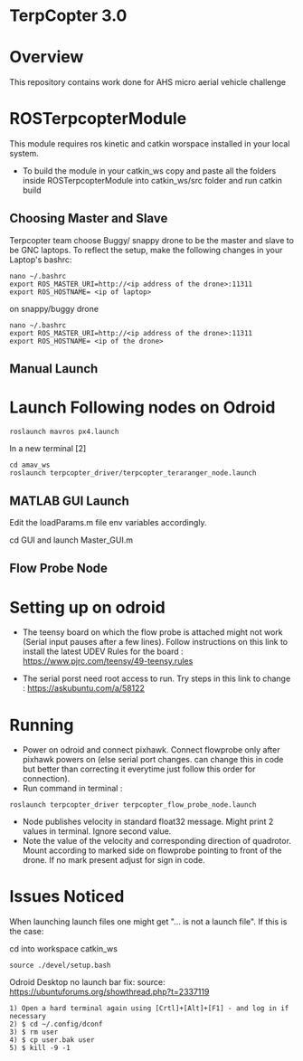 # TerpCopter 3.0

# Overview
This repository contains work done for AHS micro aerial vehicle challenge 

# ROSTerpcopterModule
This module requires ros kinetic and catkin worspace installed in your local
system. 

- To build the module in your catkin_ws copy and paste all the folders inside
 ROSTerpcopterModule into catkin_ws/src folder and run catkin build 
 
 ## Choosing Master and Slave 
Terpcopter team choose Buggy/ snappy drone to be the master and slave to be GNC laptops. To reflect the setup, make the following changes in your Laptop's bashrc:
```
nano ~/.bashrc 
export ROS_MASTER_URI=http://<ip address of the drone>:11311
export ROS_HOSTNAME= <ip of laptop>
```
on snappy/buggy drone 
```
nano ~/.bashrc 
export ROS_MASTER_URI=http://<ip address of the drone>:11311
export ROS_HOSTNAME= <ip of the drone>
```

 ## Manual Launch 
 # Launch Following nodes on Odroid
```
roslaunch mavros px4.launch
```
In a new terminal [2]
```
cd amav_ws
roslaunch terpcopter_driver/terpcopter_teraranger_node.launch 
```
## MATLAB GUI Launch 
Edit the loadParams.m file env variables accordingly.

cd GUI and launch Master_GUI.m 

## Flow Probe Node

# Setting up on odroid
- The teensy board on which the flow probe is attached might not work (Serial input pauses after a few lines). Follow instructions on this link to install the latest UDEV Rules for the board : https://www.pjrc.com/teensy/49-teensy.rules

- The serial porst need root access to run. Try steps in this link to change : https://askubuntu.com/a/58122

# Running
- Power on odroid and connect pixhawk. Connect flowprobe only after pixhawk powers on (else serial port changes. can change this in code but better than correcting it everytime just follow this order for connection).
- Run command in terminal : 
```
roslaunch terpcopter_driver terpcopter_flow_probe_node.launch
```
- Node publishes velocity in standard float32 message. Might print 2 values in terminal. Ignore second value.
- Note the value of the velocity and corresponding direction of quadrotor. Mount according to marked side on flowprobe pointing to front of the drone. If no mark present adjust for sign in code.

# Issues Noticed

When launching launch files one might get "... is not a launch file". If this is the case: 

cd into workspace catkin_ws 

```
source ./devel/setup.bash 
```

Odroid Desktop no launch bar fix: source: https://ubuntuforums.org/showthread.php?t=2337119
```
1) Open a hard terminal again using [Crtl]+[Alt]+[F1] - and log in if necessary
2) $ cd ~/.config/dconf
3) $ rm user
4) $ cp user.bak user
5) $ kill -9 -1
```
